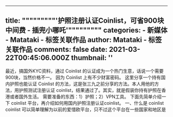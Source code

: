 
---
title: """""""""'护照注册认证Coinlist，可省900块中间费 - 插兜小哪吒'"""""""""
categories: 
    - 新媒体
    - Matataki - 标签关联作品
author: Matataki - 标签关联作品
comments: false
date: 2021-03-22T00:45:06.000Z
thumbnail: ''
---

<div>   
最近，搞国外KYC资料，通过 Coinlist 的认证成为一个热门生意，话说一个需要900块，当然价格不一。 因为 Coinlist 上有不少财富密码。 这里分享一个持有国内护照也能认证 Coinlist 的方法，这是张三九之前分享的方法。本人用他的方法，用护照测试注册认证 coinlist，结果通过了。其实，就是假装你持有护照在香港或者国外生活。 需要准备的东西：1）护照；2）VPN工具。 下面先简单介绍一下 coinlist 平台，再介绍如何用国内护照注册认证coinlist。 一、什么是 coinlist coinlist 可以简单理解为以前的爱惜欧平台，只不过这个平台在一些国家和地区是  
</div>
            